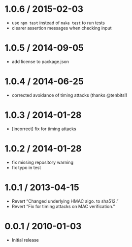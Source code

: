 1.0.6 / 2015-02-03
==================

-   use `npm test` instead of `make test` to run tests
-   clearer assertion messages when checking input

1.0.5 / 2014-09-05
==================

-   add license to package.json

1.0.4 / 2014-06-25
==================

-   corrected avoidance of timing attacks (thanks <span class="citation" data-cites="tenbits">@tenbits</span>!)

1.0.3 / 2014-01-28
==================

-   \[incorrect\] fix for timing attacks

1.0.2 / 2014-01-28
==================

-   fix missing repository warning
-   fix typo in test

1.0.1 / 2013-04-15
==================

-   Revert “Changed underlying HMAC algo. to sha512.”
-   Revert “Fix for timing attacks on MAC verification.”

0.0.1 / 2010-01-03
==================

-   Initial release
